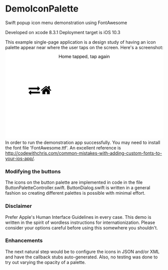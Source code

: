 # DemoIconPalette
Swift popup icon menu demonstration using FontAwesome

Developed on xcode 8.3.1
Deployment target is iOS 10.3

This example single-page application is a design study of having an icon palette appear near where the user taps on the screen. Here's a screenshot:
![Alt text](./DemoScreenShot.png?raw=true "Screenshot png")
In order to run the demonstration app successfully. You may need to install the font file 'FontAwesome.ttf'. An excellent reference is http://codewithchris.com/common-mistakes-with-adding-custom-fonts-to-your-ios-app/.

### Modifying the buttons
The icons on the button palette are implemented in code in the file ButtonPaletteController.swift. ButtonDialog.swift is written in a general fashion so creating different palettes is possible with minimal effort.

### Disclaimer
Prefer Apple's Human Interface Guidelines in every case. This demo is written in the spirit of wordless instructions for internationization. Please consider your options careful before using this somewhere you shouldn't.

### Enhancements
The next natural step would be to configure the icons in JSON and/or XML and have the callback stubs auto-generated. Also, no testing was done to try out varying the opacity of a palette.

